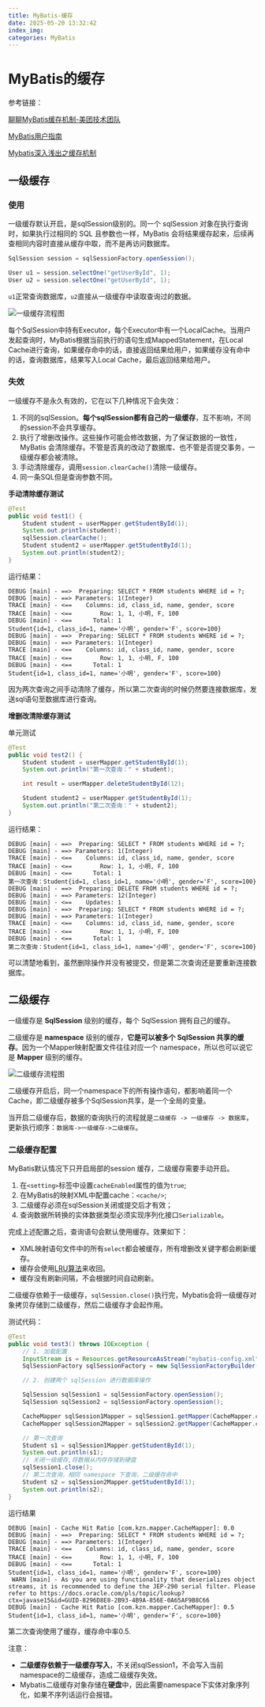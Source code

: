 ```yaml
---
title: MyBatis-缓存
date: 2025-05-20 13:32:42
index_img:
categories: MyBatis
---
```




# MyBatis的缓存

参考链接：

[聊聊MyBatis缓存机制-美团技术团队](https://tech.meituan.com/2018/01/19/mybatis-cache.html)

[MyBatis用户指南](https://itmyhome.com/mybatis-pdf/MyBatis-3-User-Guide-Simplified-Chinese.pdf)

[Mybatis深入浅出之缓存机制](https://www.cnblogs.com/gavincoder/p/13977037.html)



## 一级缓存

### 使用

一级缓存默认开启，是sqlSession级别的。同一个 sqlSession 对象在执行查询时，如果执行过相同的 SQL 且参数也一样，MyBatis 会将结果缓存起来，后续再查相同内容时直接从缓存中取，而不是再访问数据库。

```java
SqlSession session = sqlSessionFactory.openSession();

User u1 = session.selectOne("getUserById", 1);
User u2 = session.selectOne("getUserById", 1);
```

`u1`正常查询数据库，`u2`直接从一级缓存中读取查询过的数据。

![一级缓存流程图](https://s21.ax1x.com/2025/05/20/pExKhgx.png)

每个SqlSession中持有Executor，每个Executor中有一个LocalCache。当用户发起查询时，MyBatis根据当前执行的语句生成MappedStatement，在Local Cache进行查询，如果缓存命中的话，直接返回结果给用户，如果缓存没有命中的话，查询数据库，结果写入Local Cache，最后返回结果给用户。

<!-- ![一级缓存时序图](https://s21.ax1x.com/2025/05/20/pExKIKK.jpg) -->

### 失效

一级缓存不是永久有效的，它在以下几种情况下会失效：

1. 不同的sqlSession。**每个sqlSession都有自己的一级缓存**，互不影响，不同的session不会共享缓存。
2. 执行了增删改操作。这些操作可能会修改数据，为了保证数据的一致性，MyBatis 会清除缓存。不管是否真的改动了数据库、也不管是否提交事务，一级缓存都会被清除。
3. 手动清除缓存，调用`session.clearCache()`清除一级缓存。
4. 同一条SQL但是查询参数不同。

**手动清除缓存测试**

```java
@Test
public void test1() {
    Student student = userMapper.getStudentById(1);
    System.out.println(student);
    sqlSession.clearCache();
    Student student2 = userMapper.getStudentById(1);
    System.out.println(student2);
}
```

运行结果：

```text
DEBUG [main] - ==>  Preparing: SELECT * FROM students WHERE id = ?;
DEBUG [main] - ==> Parameters: 1(Integer)
TRACE [main] - <==    Columns: id, class_id, name, gender, score
TRACE [main] - <==        Row: 1, 1, 小明, F, 100
DEBUG [main] - <==      Total: 1
Student{id=1, class_id=1, name='小明', gender='F', score=100}
DEBUG [main] - ==>  Preparing: SELECT * FROM students WHERE id = ?;
DEBUG [main] - ==> Parameters: 1(Integer)
TRACE [main] - <==    Columns: id, class_id, name, gender, score
TRACE [main] - <==        Row: 1, 1, 小明, F, 100
DEBUG [main] - <==      Total: 1
Student{id=1, class_id=1, name='小明', gender='F', score=100}
```

因为两次查询之间手动清除了缓存，所以第二次查询的时候仍然要连接数据库，发送sql语句至数据库进行查询。

**增删改清除缓存测试**

单元测试

```java
@Test
public void test2() {
    Student student = userMapper.getStudentById(1);
    System.out.println("第一次查询：" + student);

    int result = userMapper.deleteStudentById(12);

    Student student2 = userMapper.getStudentById(1);
    System.out.println("第二次查询：" + student2);
}
```

运行结果：

```text
DEBUG [main] - ==>  Preparing: SELECT * FROM students WHERE id = ?;
DEBUG [main] - ==> Parameters: 1(Integer)
TRACE [main] - <==    Columns: id, class_id, name, gender, score
TRACE [main] - <==        Row: 1, 1, 小明, F, 100
DEBUG [main] - <==      Total: 1
第一次查询：Student{id=1, class_id=1, name='小明', gender='F', score=100}
DEBUG [main] - ==>  Preparing: DELETE FROM students WHERE id = ?;
DEBUG [main] - ==> Parameters: 12(Integer)
DEBUG [main] - <==    Updates: 1
DEBUG [main] - ==>  Preparing: SELECT * FROM students WHERE id = ?;
DEBUG [main] - ==> Parameters: 1(Integer)
TRACE [main] - <==    Columns: id, class_id, name, gender, score
TRACE [main] - <==        Row: 1, 1, 小明, F, 100
DEBUG [main] - <==      Total: 1
第二次查询：Student{id=1, class_id=1, name='小明', gender='F', score=100}
```

可以清楚地看到，虽然删除操作并没有被提交，但是第二次查询还是要重新连接数据库。



## 二级缓存

一级缓存是 **SqlSession** 级别的缓存，每个 SqlSession 拥有自己的缓存。

二级缓存是 **namespace** 级别的缓存，**它是可以被多个 SqlSession 共享的缓存**。因为一个Mapper映射配置文件往往对应一个 namespace，所以也可以说它是  **Mapper** 级别的缓存。

![二级缓存流程图](https://s21.ax1x.com/2025/05/20/pExM3GR.png)

二级缓存开启后，同一个namespace下的所有操作语句，都影响着同一个Cache，即二级缓存被多个SqlSession共享，是一个全局的变量。

当开启二级缓存后，数据的查询执行的流程就是`二级缓存 -> 一级缓存 -> 数据库`，更新执行顺序：`数据库->一级缓存->二级缓存`。

### 二级缓存配置

MyBatis默认情况下只开启局部的session 缓存，二级缓存需要手动开启。

1. 在`<setting>`标签中设置`cacheEnabled`属性的值为`true`;
2. 在MyBatis的映射XML中配置cache：`<cache/>`;
3. 二级缓存必须在sqlSession关闭或提交后才有效；
4. 查询数据所转换的实体数据类型必须实现序列化接口`Serializable`。

完成上述配置之后，查询语句会默认使用缓存。效果如下：

- XML映射语句文件中的所有`select`都会被缓存，所有增删改关键字都会刷新缓存。
- 缓存会使用[LRU算法](https://leetcode.cn/problems/lru-cache/)来收回。
- 缓存没有刷新间隔，不会根据时间自动刷新。

二级缓存依赖于一级缓存，`sqlSession.close()`执行完，Mybatis会将一级缓存对象拷贝存储到二级缓存，然后二级缓存才会起作用。

测试代码：

```java
@Test
public void test3() throws IOException {
    // 1. 加载配置
    InputStream is = Resources.getResourceAsStream("mybatis-config.xml");
    SqlSessionFactory sqlSessionFactory = new SqlSessionFactoryBuilder().build(is);

    // 2. 创建两个 sqlSession 进行数据库操作

    SqlSession sqlSession1 = sqlSessionFactory.openSession();
    SqlSession sqlSession2 = sqlSessionFactory.openSession();

    CacheMapper sqlSession1Mapper = sqlSession1.getMapper(CacheMapper.class);
    CacheMapper sqlSession2Mapper = sqlSession2.getMapper(CacheMapper.class);

    // 第一次查询
    Student s1 = sqlSession1Mapper.getStudentById(1);
    System.out.println(s1);
    // 关闭一级缓存,将数据从内存存储到硬盘
    sqlSession1.close();
    // 第二次查询，相同 namespace 下查询，二级缓存命中
    Student s2 = sqlSession2Mapper.getStudentById(1);
    System.out.println(s2);
}
```

运行结果

```text
DEBUG [main] - Cache Hit Ratio [com.kzn.mapper.CacheMapper]: 0.0
DEBUG [main] - ==>  Preparing: SELECT * FROM students WHERE id = ?;
DEBUG [main] - ==> Parameters: 1(Integer)
TRACE [main] - <==    Columns: id, class_id, name, gender, score
TRACE [main] - <==        Row: 1, 1, 小明, F, 100
DEBUG [main] - <==      Total: 1
Student{id=1, class_id=1, name='小明', gender='F', score=100}
 WARN [main] - As you are using functionality that deserializes object streams, it is recommended to define the JEP-290 serial filter. Please refer to https://docs.oracle.com/pls/topic/lookup?ctx=javase15&id=GUID-8296D8E8-2B93-4B9A-856E-0A65AF9B8C66
DEBUG [main] - Cache Hit Ratio [com.kzn.mapper.CacheMapper]: 0.5
Student{id=1, class_id=1, name='小明', gender='F', score=100}
```

第二次查询使用了缓存，缓存命中率0.5.

注意：

- **二级缓存依赖于一级缓存写入**，不关闭sqlSession1，不会写入当前namespace的二级缓存，造成二级缓存失效。
- Mybatis二级缓存对象存储在**硬盘**中，因此需要namespace下实体对象序列化，如果不序列话运行会报错。


